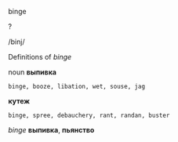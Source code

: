 binge

?

/binj/

Definitions of _binge_

noun
**выпивка**

    binge, booze, libation, wet, souse, jag
**кутеж**

    binge, spree, debauchery, rant, randan, buster

_binge_
**выпивка**, **пьянство**
